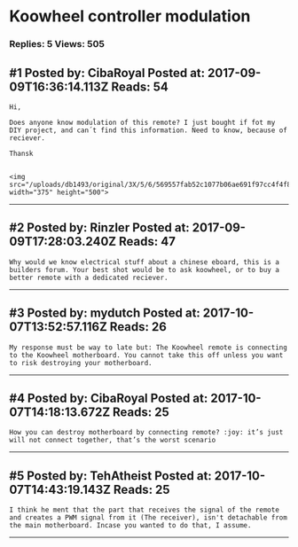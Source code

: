 # Koowheel controller modulation

### Replies: 5 Views: 505

## \#1 Posted by: CibaRoyal Posted at: 2017-09-09T16:36:14.113Z Reads: 54

```
Hi,

Does anyone know modulation of this remote? I just bought if fot my DIY project, and can´t find this information. Need to know, because of reciever.

Thansk


<img src="/uploads/db1493/original/3X/5/6/569557fab52c1077b06ae691f97cc4f4f8d019cc.JPG" width="375" height="500">
```

---
## \#2 Posted by: Rinzler Posted at: 2017-09-09T17:28:03.240Z Reads: 47

```
Why would we know electrical stuff about a chinese eboard, this is a builders forum. Your best shot would be to ask koowheel, or to buy a better remote with a dedicated reciever.
```

---
## \#3 Posted by: mydutch Posted at: 2017-10-07T13:52:57.116Z Reads: 26

```
My response must be way to late but: The Koowheel remote is connecting to the Koowheel motherboard. You cannot take this off unless you want to risk destroying your motherboard.
```

---
## \#4 Posted by: CibaRoyal Posted at: 2017-10-07T14:18:13.672Z Reads: 25

```
How you can destroy motherboard by connecting remote? :joy: it’s just will not connect together, that’s the worst scenario
```

---
## \#5 Posted by: TehAtheist Posted at: 2017-10-07T14:43:19.143Z Reads: 25

```
I think he ment that the part that receives the signal of the remote and creates a PWM signal from it (The receiver), isn't detachable from the main motherboard. Incase you wanted to do that, I assume.
```

---
